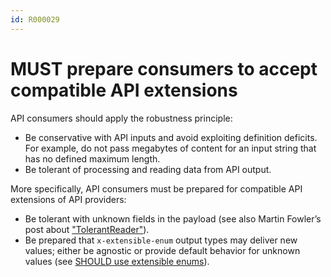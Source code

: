 ```yaml
---
id: R000029
---
```


# MUST prepare consumers to accept compatible API extensions

API consumers should apply the robustness principle:

- Be conservative with API inputs and avoid exploiting definition deficits. For example, do not pass megabytes of content for an input string that has no defined maximum length.
- Be tolerant of processing and reading data from API output.

More specifically, API consumers must be prepared for compatible API extensions of API providers:

- Be tolerant with unknown fields in the payload (see also Martin Fowler’s post about ["TolerantReader"](http://martinfowler.com/bliki/TolerantReader.html)).
- Be prepared that `x-extensible-enum` output types may deliver new values; either be agnostic or provide default behavior for unknown values (see [SHOULD use extensible enums](@guidelines/R000035)).
